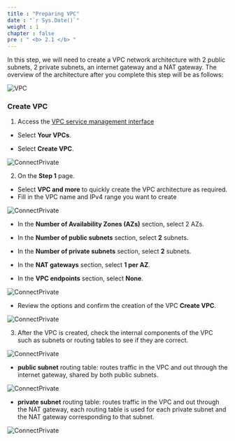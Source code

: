 ```yaml
---
title : "Preparing VPC"
date : "`r Sys.Date()`"
weight : 1
chapter : false
pre : " <b> 2.1 </b> "
---
```


In this step, we will need to create a VPC network architecture with 2 public subnets, 2 private subnets, an internet gateway and a NAT gateway. The overview of the architecture after you complete this step will be as follows:

![VPC](/images/log.png)

### Create VPC

1. Access the [VPC service management interface](https://ap-southeast-1.console.aws.amazon.com/vpcconsole/home?region=ap-southeast-1#Home:)
+ Select **Your VPCs**.

+ Select **Create VPC**.

![ConnectPrivate](/images/2.prerequisite/01-createvpc.png)

2. On the **Step 1** page.

+ Select **VPC and more** to quickly create the VPC architecture as required.
+ Fill in the VPC name and IPv4 range you want to create

![ConnectPrivate](/images/2.prerequisite/02-createvpc.png)

+ In the **Number of Availability Zones (AZs)** section, select 2 AZs.

+ In the **Number of public subnets** section, select **2** subnets.

+ In the **Number of private subnets** section, select **2** subnets.

+ In the **NAT gateways** section, select **1 per AZ**.

+ In the **VPC endpoints** section, select **None**.

![ConnectPrivate](/images/2.prerequisite/03-createvpc.png)

+ Review the options and confirm the creation of the VPC **Create VPC**.

![ConnectPrivate](/images/2.prerequisite/04-createvpc.png)

3. After the VPC is created, check the internal components of the VPC such as subnets or routing tables to see if they are correct.

![ConnectPrivate](/images/2.prerequisite/05-createvpc.png)

+ **public subnet** routing table: routes traffic in the VPC and out through the internet gateway, shared by both public subnets.

![ConnectPrivate](/images/2.prerequisite/06-createvpc.png)

+ **private subnet** routing table: routes traffic in the VPC and out through the NAT gateway, each routing table is used for each private subnet and the NAT gateway corresponding to that subnet.

![ConnectPrivate](/images/2.prerequisite/07-createvpc.png)

